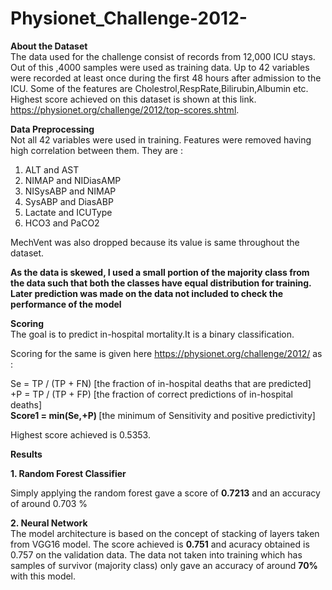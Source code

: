 # Physionet_Challenge-2012-
<b> About the Dataset </b><br>
The data used for the challenge consist of records from 12,000 ICU stays. Out of this ,4000 samples were used as training data. Up to 42 variables were recorded at least once during the first 48 hours after admission to the ICU. Some of the features are Cholestrol,RespRate,Bilirubin,Albumin etc. Highest score achieved on this dataset is shown at this link. https://physionet.org/challenge/2012/top-scores.shtml. 

<b> Data Preprocessing </b><br>
 Not all 42 variables were used in training. Features were removed having high correlation between them. They are :<br>
 1. ALT and AST <br>
 2. NIMAP and NIDiasAMP <br>
 3. NISysABP and NIMAP <br>
 4. SysABP and DiasABP <br>
 5. Lactate and ICUType <br>
 6. HCO3 and PaCO2 <br>
 
 MechVent was also dropped because its value is same throughout the dataset.<br>
 
 <b>As the data is skewed, I used a small portion of the majority class from the data such that both the classes have equal distribution for training. Later prediction was made on the data not included to check the performance of the model</b>
 
<b>Scoring</b><br>
The goal is to predict in-hospital mortality.It is a binary classification.<br>

Scoring for the same is given here https://physionet.org/challenge/2012/ as :<br>

Se = TP / (TP + FN)	[the fraction of in-hospital deaths that are predicted]<br>
+P = TP / (TP + FP)	[the fraction of correct predictions of in-hospital deaths]<br>
<b>Score1 = min(Se,+P)	</b>[the minimum of Sensitivity and positive predictivity]<br>

Highest score achieved is 0.5353.

<b> Results </b><br>

<b> 1. Random Forest Classifier </b><br>

Simply applying the random forest gave a score of <b>0.7213</b> and an accuracy of around 0.703 % <br>

<b> 2. Neural Network </b><br>
The model architecture is based on the concept of stacking of layers taken from VGG16 model. The score achieved is <b>0.751</b> and acuracy obtained is 0.757 on the validation data. The data not taken into training which has samples of survivor (majority class) only gave an accuracy of around <b>70%</b> with this model.


